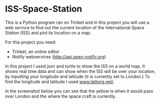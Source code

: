 # ISS-Space-Station

This is a Python program ran on Trinket and in this project you will use a web service to find out the current location of the International Space Station (ISS) and plot its location on a map. 

For this project you need: 
- Trinket, an online editor
- Notify webservices (http://api.open-notify.org)

In this project I used json and turtle to show the ISS on a world map. It shows real time data and can show when the 
ISS will be over your location, by inputting your longitude and latitude (it is currently set to London.) To find the longitude and latitude I used www.latlong.net/.

In the screenshot below you can see that the yellow is when it would pass over London and the where the space craft is currently.

